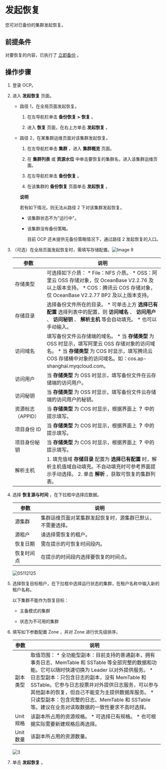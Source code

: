 发起恢复 
=========================

您可对已备份的集群发起恢复。

前提条件 
-------------------------

对要恢复的内容，已执行了 [立即备份](/zh-CN/3.ob-cloud-platform/9.use-backup-and-recovery/4.instant-backup.md) 。

**操作步骤** 
-----------------------------

1. 登录 OCP。

   

2. 进入 **发起恢复** 页面。

   * 路径 1，在全局页面发起恢复。

     1. 在左导航栏单击 **备份恢复** **\>** **恢复** 。

        
     
     2. 进入 **恢复** 页面，在右上方单击 **发起恢复** 。

        
     

     
   
   * 路径 2，在某集群运维页面对该集群发起恢复。

     1. 在左导航栏单击 **集群** ，进入 **集群概览** 页面。

        
     
     2. 在 **集群列表** 或 **资源水位** 中单击要恢复的集群名，进入该集群运维页面。

        
     
     3. 在左导航栏单击 **备份恢复** 。

        
     
     4. 在该集群的 **备份恢复** 页面单击 **发起恢复** 。

        
     

     
     **说明**

     

     若有如下情况，则无法从路径 2 下对该集群发起恢复。
     * 该集群状态不为"运行中"。

       
     
     * 该集群没有备份策略。

       目前 OCP 还未提供无备份策略情况下，通过路径 2 发起恢复的入口。
       
     

     
     
   

   

3. （可选）在全局页面发起恢复时，需填写存储配置。![Image 9](https://help-static-aliyun-doc.aliyuncs.com/assets/img/zh-CN/6783524261/p283974.png)

   

   |     参数      |                                                                                                                                   说明                                                                                                                                   |
   |-------------|------------------------------------------------------------------------------------------------------------------------------------------------------------------------------------------------------------------------------------------------------------------------|
   | 存储类型        | 可选择如下介质： * File：NFS 介质。   * OSS：阿里云 OSS 存储对象，仅 OceanBase V2.2.76 及以上版本支持。   * COS：腾讯云 COS 存储对象，仅 OceanBase V2.2.77 BP2 及以上版本支持。    |
   | 存储目录        | 选择备份文件所在的目录。 * 可单击上方 **选择已有配置** 选择列表中的配置，则 **访问域名** 、 **访问用户** 、 **访问秘钥** 、 **解析主机** 等会自动填充。   * 也可以手动输入。                                                           |
   | 访问域名        | 填写备份文件云存储端的域名。 * 当 **存储类型** 为 OSS 时显示，填写阿里云 OSS 存储对象的访问域名。   * 当 **存储类型** 为 COS 时显示，填写腾讯云 COS 存储桶中对象的访问域名。如：cos.ap-shanghai.myqcloud.com。                           |
   | 访问用户        | 当 **存储类型** 为 OSS 时显示，填写备份文件在云存储端的访问用户。                                                                                                                                                                                                                                 |
   | 访问秘钥        | 当 **存储类型** 为 OSS 时显示，填写备份文件云存储端的访问用户的秘钥。                                                                                                                                                                                                                               |
   | 资源标志（APPID） | 当 **存储类型** 为 COS 时显示，根据界面上  **？** 中的提示填写。                                                                                                                                                                                                                              |
   | 项目身份 ID     | 当 **存储类型** 为 COS 时显示，根据界面上  **？** 中的提示填写。                                                                                                                                                                                                                              |
   | 项目身份秘钥      | 当 **存储类型** 为 COS 时显示，根据界面上  **？** 中的提示填写。                                                                                                                                                                                                                              |
   | 解析主机        | 1. 填充值域 **存储目录** 配置为 **选择已有配置** 时，解析主机值域自动填充。不自动填充时可参考界面提示手动选择。   2. 单击 **解析** ，获取可恢复的集群列表。                                                                         |

   

4. 选择 **恢复源与时间** ，在下拉框中选择应数据。

   

   |  参数   |              说明               |
   |-------|-------------------------------|
   | 源集群   | 集群运维页面对某集群发起恢复时，源集群已默认，不需要选择。 |
   | 源租户   | 请选择需恢复的租户。                    |
   | 恢复日期  | 需在提示的可恢复时间段内。                 |
   | 恢复时间点 | 在提示的时间段内选择要恢复的时间点。            |

   

   ![05112125](https://help-static-aliyun-doc.aliyuncs.com/assets/img/zh-CN/9369970261/p272696.png)
   

5. 选择恢复目标租户，在下拉框中选择运行状态的集群，在租户名称中输入新的租户名称。

   以下集群不能作为恢复目标：
   * 主备模式的集群

     
   
   * 状态为不可用的集群

     
   

   

6. 填写如下参数配置 Zone ，并对 Zone 进行优先级排序。

   

   |   参数    |                                                                                                                                                                                          说明                                                                                                                                                                                           |
   |---------|---------------------------------------------------------------------------------------------------------------------------------------------------------------------------------------------------------------------------------------------------------------------------------------------------------------------------------------------------------------------------------------|
   | 副本类型    | 取值范围： * 全功能型副本：目前支持的普通副本，拥有事务日志、MemTable 和 SSTable 等全部完整的数据和功能。它可以随时快速切换为 Leader 以对外提供服务。   * 日志型副本：只包含日志的副本，没有 MemTable 和 SSTable。它参与日志投票并对外提供日志服务，可以参与其他副本的恢复，但自己不能变为主提供数据库服务。   * 只读型副本：包含完整的日志、MemTable 和 SSTable 等。建议在业务对读取数据的一致性要求不高时选择。    |
   | Unit 规格 | 该副本所占用的资源规格。 * 可选择已有规格。   * 也可根据实际需要新建规格后再选择。                                                                                                                                                                                                                                      |
   | Unit 数量 | 该副本所占用的资源数量。                                                                                                                                                                                                                                                                                                                                                                          |

   

   ![3](https://help-static-aliyun-doc.aliyuncs.com/assets/img/zh-CN/3319472161/p240215.png)
   

7. 单击 **发起恢复** 。

   






